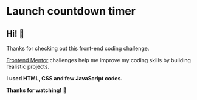 # Launch countdown timer

## Hi! 👋

Thanks for checking out this front-end coding challenge.

[Frontend Mentor](https://www.frontendmentor.io) challenges help me improve my coding skills by building realistic projects.

**I used HTML, CSS and few JavaScript codes.**

**Thanks for watching!** 🚀
